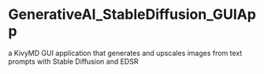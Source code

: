 # GenerativeAI_StableDiffusion_GUIApp
a KivyMD GUI application that generates and upscales images from text prompts with Stable Diffusion and EDSR
